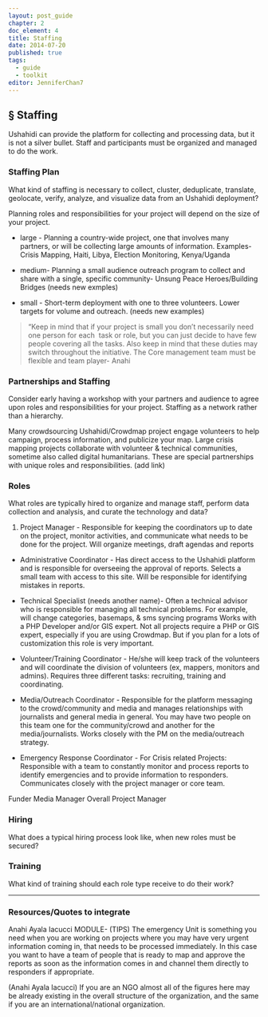 ```yaml
---
layout: post_guide
chapter: 2
doc_element: 4
title: Staffing
date: 2014-07-20
published: true
tags:
  - guide
  - toolkit
editor: JenniferChan7
---
```


## &sect; Staffing

 Ushahidi can provide the platform for collecting and processing data, but it is not a silver bullet. Staff and participants must be organized and managed to do the work.

### Staffing Plan

What kind of staffing is necessary to collect, cluster, deduplicate, translate, geolocate, verify, analyze, and visualize data from an Ushahidi deployment?

Planning roles and responsibilities for your project will depend on the size of your project.
- large - Planning a country-wide project, one that involves many partners, or will be collecting large amounts of information. Examples- Crisis Mapping, Haiti, Libya, Election Monitoring, Kenya/Uganda
>

- medium- Planning a small audience outreach program to collect and share with a single, specific community- Unsung Peace Heroes/Building Bridges (needs new exmples)

- small - Short-term deployment with one to three volunteers. Lower targets for volume and outreach. (needs new examples)
>“Keep in mind that if your project is small you don’t necessarily need one person for each  task or role, but you can just decide to have few people covering all the tasks. Also keep in mind that these duties may switch throughout the initiative. The Core management team must be flexible and team player- Anahi


### Partnerships and Staffing
Consider early having a workshop with your partners and audience to agree upon roles and responsibilities for your project. Staffing as a network rather than a hierarchy.

Many crowdsourcing Ushahidi/Crowdmap project engage volunteers to help campaign, process information, and publicize your map. Large crisis mapping projects collaborate with volunteer & technical communities, sometime also called digital humanitarians. These are special partnerships with unique roles and responsibilities. (add link)


### Roles

What roles are typically hired to organize and manage staff, perform data collection and analysis, and curate the technology and data?

1. Project Manager - Responsible for keeping the coordinators up to date on the project, monitor activities, and communicate what needs to be done for the project. Will organize meetings, draft agendas and reports

- Administrative Coordinator - Has direct access to the Ushahidi platform and is responsible for overseeing the approval of reports. Selects a small team with access to this site. Will be responsible for identifying mistakes in reports.

- Technical Specialist (needs another name)- Often a technical advisor who is responsible for managing all technical problems. For example, will change categories, basemaps,  & sms syncing programs Works with a PHP Developer and/or GIS expert. Not all projects require a PHP or GIS expert, especially if you are using Crowdmap.  But if you plan for a lots of customization this role is very important.

- Volunteer/Training Coordinator - He/she will keep track of the volunteers and will coordinate the division of volunteers (ex, mappers, monitors and admins). Requires three different tasks: recruiting, training and coordinating.  
- Media/Outreach Coordinator - Responsible for the platform messaging to the crowd/community and media and manages relationships with journalists and general media in general. You may have two people on this team one for the community/crowd and another for the media/journalists. Works closely with the PM on the media/outreach strategy.
- Emergency Response Coordinator - For Crisis related Projects: Responsible with a team to constantly monitor and process reports to identify emergencies and to provide information to responders. Communicates closely with the project manager or core team.


Funder
Media Manager
Overall Project Manager


### Hiring

What does a typical hiring process look like, when new roles must be secured?

### Training

What kind of training should each role type receive to do their work?

---
### Resources/Quotes to integrate
Anahi Ayala Iacucci MODULE-
(TIPS) The emergency Unit is something you need when you are working on projects where you may have very urgent information coming in, that needs to be processed immediately. In this case you want to have a team of people that is ready to map and approve the reports as soon as the information comes in and channel them directly to responders if appropriate.

(Anahi Ayala Iacucci) If you are an NGO almost all of the figures here may be already existing in the overall structure of the organization, and the same if you are an international/national organization.
